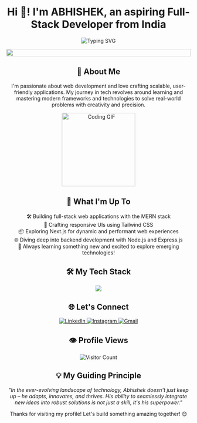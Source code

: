 <h1 align="center">Hi 👋! I'm ABHISHEK, an aspiring Full-Stack Developer from India</h1>

<p align="center">
  <img src="https://readme-typing-svg.herokuapp.com?font=Fira+Code&pause=1000&color=0ABAB5&center=true&vCenter=true&width=435&lines=Full-Stack+Developer;JavaScript+%7C+React+%7C+Next.js;Building+Scalable+and+Responsive+Web+Apps;Tech+Enthusiast+Always+Learning" alt="Typing SVG" />
</p>

<p align="center">
  <img src="https://i.imgur.com/dBaSKWF.gif" height="20" width="100%">
</p>

<h2 align="center">🌟 About Me</h2>

<p align="center">
  I'm passionate about web development and love crafting scalable, user-friendly applications. My journey in tech revolves around learning and mastering modern frameworks and technologies to solve real-world problems with creativity and precision.
</p>

<p align="center">
  <img src="https://media.giphy.com/media/qgQUggAC3Pfv687qPC/giphy.gif" height="200" alt="Coding GIF" />
</p>

<h2 align="center">🚀 What I'm Up To</h2>

<p align="center">
  🛠️ Building full-stack web applications with the MERN stack<br>
  🎨 Crafting responsive UIs using Tailwind CSS<br>
  📦 Exploring Next.js for dynamic and performant web experiences<br>
  🌐 Diving deep into backend development with Node.js and Express.js<br>
  🌱 Always learning something new and excited to explore emerging technologies!
</p>

<h2 align="center">🛠️ My Tech Stack</h2>

<p align="center">
  <img src="https://skillicons.dev/icons?i=html,css,javascript,react,tailwind,nodejs,express,git,nextjs&perline=8" />
</p>




<h2 align="center">🌐 Let's Connect</h2>

<p align="center">
  <a href="https://www.linkedin.com/in/abhishek11175/">
    <img src="https://img.shields.io/badge/-LinkedIn-0077B5?style=for-the-badge&logo=linkedin&logoColor=white" alt="LinkedIn" />
  </a>
  <a href="https://www.instagram.com/abhishek_08?igsh=MTJkM3Bkb3F2cXdlcA==">
    <img src="https://img.shields.io/badge/-Instagram-E4405F?style=for-the-badge&logo=instagram&logoColor=white" alt="Instagram" />
  </a>
  <a href="mailto:08114akv@gmail.com">
    <img src="https://img.shields.io/badge/-Gmail-D14836?style=for-the-badge&logo=gmail&logoColor=white" alt="Gmail" />
  </a>
</p>

<h2 align="center">👁️ Profile Views</h2>

<p align="center">
  <img src="https://profile-counter.glitch.me/abhishek11175/count.svg" alt="Visitor Count" />
</p>

<h2 align="center">💡 My Guiding Principle</h2>

<p align="center">
  <i>"In the ever-evolving landscape of technology, Abhishek doesn't just keep up – he adapts, innovates, and thrives. His ability to seamlessly integrate new ideas into robust solutions is not just a skill, it's his superpower."</i>
</p>


<p align="center">
  Thanks for visiting my profile! Let's build something amazing together! 😊
</p>
